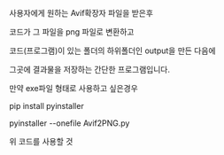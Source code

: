 사용자에게 원하는 Avif확장자 파일을 받은후

코드가 그 파일을 png 파일로 변환하고

코드(프로그램)이 있는 폴더의 하위폴더인 output을 만든 다음에

그곳에 결과물을 저장하는 간단한 프로그램입니다.

만약 exe파일 형태로 사용하고 싶은경우


pip install pyinstaller

pyinstaller --onefile Avif2PNG.py


위 코드를 사용할 것
